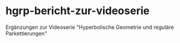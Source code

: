 # hgrp-bericht-zur-videoserie
Ergänzungen zur Videoserie "Hyperbolische Geometrie und reguläre Parkettierungen"
